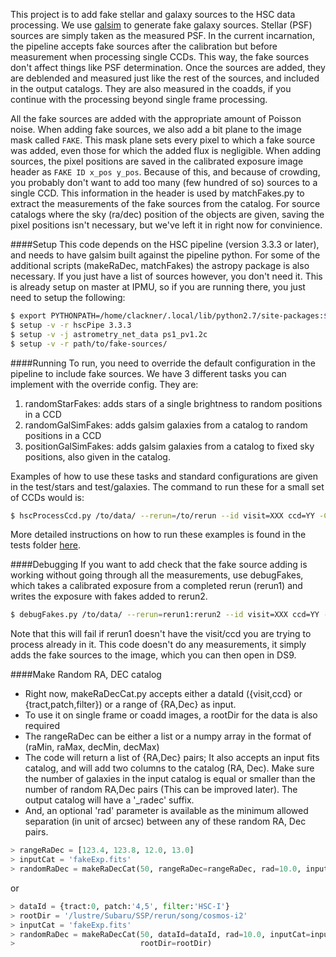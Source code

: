 This project is to add fake stellar and galaxy sources to the HSC data processing. We use [galsim](https://github.com/GalSim-developers/GalSim) to generate fake galaxy sources. Stellar (PSF) sources are simply taken as the measured PSF. In the current incarnation, the pipeline accepts fake sources after the calibration but before measurement when processing single CCDs. This way, the fake sources don't affect things like PSF determination. Once the sources are added, they are deblended and measured just like the rest of the sources, and included in the output catalogs. They are also measured in the coadds, if you continue with the processing beyond single frame processing.

All the fake sources are added with the appropriate amount of Poisson noise. When adding fake sources, we also add a bit plane to the image mask called `FAKE`. This mask plane sets every pixel to which a fake source was added, even those for which the added flux is negligible. When adding sources, the pixel positions are saved in the calibrated exposure image header as `FAKE ID x_pos y_pos`. Because of this, and because of crowding, you probably don't want to add too many (few hundred of so) sources to a single CCD. This information in the header is used by matchFakes.py to extract the measurements of the fake sources from the catalog. For source catalogs where the sky (ra/dec) position of the objects are given, saving the pixel positions isn't necessary, but we've left it in right now for convinience. 

####Setup
This code depends on the HSC pipeline (version 3.3.3 or later), and needs to have galsim built against the pipeline python. For some of the additional scripts (makeRaDec, matchFakes) the astropy package is also necessary. If you just have a list of sources however, you don't need it. This is already setup on master at IPMU, so if you are running there, you just need to setup the following:
```bash
$ export PYTHONPATH=/home/clackner/.local/lib/python2.7/site-packages:${PYTHONPATH}
$ setup -v -r hscPipe 3.3.3
$ setup -v -j astrometry_net_data ps1_pv1.2c
$ setup -v -r path/to/fake-sources/
``` 

####Running
To run, you need to override the default configuration in the pipeline to include fake sources. We have 3 different tasks you can implement with the override config. They are:
  1. randomStarFakes: adds stars of a single brightness to random positions in a CCD
  2. randomGalSimFakes: adds galsim galaxies from a catalog to random positions in a CCD
  3. positionGalSimFakes: adds galsim galaxies from a catalog to fixed sky positions, also given in the catalog.

Examples of how to use these tasks and standard configurations are given in the test/stars and test/galaxies. The command to run these for a small set of CCDs would is:
```bash
$ hscProcessCcd.py /to/data/ --rerun=/to/rerun --id visit=XXX ccd=YY -C config_XXX
```
More detailed instructions on how to run these examples is found in the tests folder [here](test/instructions.md).

####Debugging
If you want to add check that the fake source adding is working without going through all the measurements, use debugFakes, which takes a calibrated exposure from a completed rerun (rerun1) and writes the exposure with fakes added to rerun2.
```bash
$ debugFakes.py /to/data/ --rerun=rerun1:rerun2 --id visit=XXX ccd=YY -C config_debug
```
Note that this will fail if rerun1 doesn't have the visit/ccd you are trying to process already in it. This code doesn't do any measurements, it simply adds the fake sources to the image, which you can then open in DS9.

####Make Random RA, DEC catalog 

* Right now, makeRaDecCat.py accepts either a dataId ({visit,ccd} or
  {tract,patch,filter}) or a range of {RA,Dec} as input. 
* To use it on single frame or coadd images, a rootDir for the data is also
  required 
* The rangeRaDec can be either a list or a numpy array in the format of 
  (raMin, raMax, decMin, decMax)
* The code will return a list of {RA,Dec} pairs; It also accepts an input fits
  catalog, and will add two columns to the catalog (RA, Dec).  Make sure the
  number of galaxies in the input catalog is equal or smaller than the number of
  random RA,Dec pairs (This can be improved later).  The output catalog will
  have a '_radec' suffix.  
* And, an optional 'rad' parameter is available as the minimum allowed
  separation (in unit of arcsec) between any of these random RA, Dec pairs. 

```python 
> rangeRaDec = [123.4, 123.8, 12.0, 13.0]
> inputCat = 'fakeExp.fits'
> randomRaDec = makeRaDecCat(50, rangeRaDec=rangeRaDec, rad=10.0, inputCat=inputCat)
```
or 

```python 
> dataId = {tract:0, patch:'4,5', filter:'HSC-I'}
> rootDir = '/lustre/Subaru/SSP/rerun/song/cosmos-i2' 
> inputCat = 'fakeExp.fits'
> randomRaDec = makeRaDecCat(50, dataId=dataId, rad=10.0, inputCat=inputCat,
>                            rootDir=rootDir)
```
